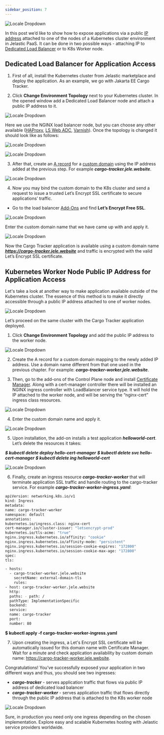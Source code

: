 ```yaml
---
sidebar_position: 7
---
```


<div style={{
    display: 'grid',
    gridTemplateColumns: '0.5fr 1fr',
    gap: '10px'
}}>
<div>
<div style={{
    display: 'flex',
    alignItems: 'center',
    justifyContent: 'cetner',
}}>

![Locale Dropdown](./img/PublicIPforAccesstoKubernetes/image10-3-300x253.png)

</div>
</div>
<div>

In this post we’d like to show how to expose applications via a public [IP address](/docs/ApplicationSetting/External%20Access%20To%20Applications/Public%20IP) attached to one of the nodes of a Kubernetes cluster environment in Jelastic PaaS. It can be done in two possible ways - attaching IP to [Dedicated Load Balancer](/docs/Load%20Balancers/Load%20Balancing) or to K8s Worker node.

</div>
</div>

## Dedicated Load Balancer for Application Access

1. First of all, install the Kubernetes cluster from Jelastic marketplace and deploy the application. As an example, we go with Jakarta EE Cargo Tracker.

2. Click **Change Environment Topology** next to your Kubernetes cluster. In the opened window add a Dedicated Load Balancer node and attach a public IP address to it.

<div style={{
    display:'flex',
    justifyContent: 'center',
    margin: '0 0 1rem 0'
}}>

![Locale Dropdown](./img/PublicIPforAccesstoKubernetes/image1-5-768x522.png)

</div>

Here we use the NGINX load balancer node, but you can choose any other available ([HAProxy](/docs/Load%20Balancers/HAProxy), [LS Web ADC](/docs/Load%20Balancers/LiteSpeed%20Web%20ADC), [Varnish](/docs/Load%20Balancers/Varnish)). Once the topology is changed it should look like as follows:

<div style={{
    display:'flex',
    justifyContent: 'center',
    margin: '0 0 1rem 0'
}}>

![Locale Dropdown](./img/PublicIPforAccesstoKubernetes/image4-3.png)

</div>

<div style={{
    display:'flex',
    justifyContent: 'center',
    margin: '0 0 1rem 0'
}}>

![Locale Dropdown](./img/PublicIPforAccesstoKubernetes/image9-3-768x392.png)

</div>

3. After that, create an [A record](/docs/ApplicationSetting/Domain%20Name%20Management/Custom%20Domain%20Name#how-to-configure-dns-record) for a [custom domain](/docs/ApplicationSetting/Domain%20Name%20Management/Custom%20Domain%20Name) using the IP address added at the previous step. For example **_cargo-tracker.jele.website_**.

<div style={{
    display:'flex',
    justifyContent: 'center',
    margin: '0 0 1rem 0'
}}>

![Locale Dropdown](./img/PublicIPforAccesstoKubernetes/image13-2-768x224.png)

</div>

4. Now you may bind the custom domain to the K8s cluster and send a request to issue a trusted Let’s Encrypt SSL certificate to secure applications’ traffic.

- Go to the load balancer [Add-Ons](/docs/Deployment%20Tools/Cloud%20Scripting%20&%20JPS/Marketplace) and find **Let’s Encrypt Free SSL**.

<div style={{
    display:'flex',
    justifyContent: 'center',
    margin: '0 0 1rem 0'
}}>

![Locale Dropdown](./img/PublicIPforAccesstoKubernetes/image6-4-768x667.png)

</div>

Enter the custom domain name that we have came up with and apply it.

<div style={{
    display:'flex',
    justifyContent: 'center',
    margin: '0 0 1rem 0'
}}>

![Locale Dropdown](./img/PublicIPforAccesstoKubernetes/image14-1.png)

</div>

Now the Cargo Tracker application is available using a custom domain name ***https://cargo-tracker.jele.website*** and traffic is encrypted with the valid Let’s Encrypt SSL certificate.

## Kubernetes Worker Node Public IP Address for Application Access

Let's take a look at another way to make application available outside of the Kubernetes cluster. The essence of this method is to make it directly accessible through a public IP address attached to one of worker nodes.

<div style={{
    display:'flex',
    justifyContent: 'center',
    margin: '0 0 1rem 0'
}}>

![Locale Dropdown](./img/PublicIPforAccesstoKubernetes/image3-4-768x510.png)

</div>

Let’s proceed on the same cluster with the Cargo Tracker application deployed.

1. Click **Change Environment Topology** and add the public IP address to the worker node.

<div style={{
    display:'flex',
    justifyContent: 'center',
    margin: '0 0 1rem 0'
}}>

![Locale Dropdown](./img/PublicIPforAccesstoKubernetes/image12-2.png)

</div>

2. Create the A record for a custom domain mapping to the newly added IP address. Use a domain name different from that one used in the previous chapter. For example: **_cargo-tracker-worker.jele.website_**.

3. Then, go to the add-ons of the Control Plane node and install [Certificate Manager](https://cert-manager.io/docs/). Along with a cert-manager controller there will be installed an NGINX ingress controller with LoadBalancer service type. It will hold the IP attached to the worker node, and will be serving the “nginx-cert” ingress class resources.

<div style={{
    display:'flex',
    justifyContent: 'center',
    margin: '0 0 1rem 0'
}}>

![Locale Dropdown](./img/PublicIPforAccesstoKubernetes/image5-4-768x701.png)

</div>

4. Enter the custom domain name and apply it.

<div style={{
    display:'flex',
    justifyContent: 'center',
    margin: '0 0 1rem 0'
}}>

![Locale Dropdown](./img/PublicIPforAccesstoKubernetes/image2-5.png)

</div>

5. Upon installation, the add-on installs a test application **_helloworld-cert_**. Let’s delete the resources it takes:

**_$ kubectl delete deploy hello-cert-manager_**
**_$ kubectl delete svc hello-cert-manager_**
**_$ kubectl delete ing helloworld-cert_**

<div style={{
    display:'flex',
    justifyContent: 'center',
    margin: '0 0 1rem 0'
}}>

![Locale Dropdown](./img/PublicIPforAccesstoKubernetes/image8-4.png)

</div>

6. Finally, create an ingress resource **_cargo-tracker-worker_** that will terminate application SSL traffic and handle routing to the cargo-tracker service. For example **_cargo-tracker-worker-ingress.yaml_**:

```bash
apiVersion: networking.k8s.io/v1
kind: Ingress
metadata:
name: cargo-tracker-worker
namespace: default
annotations:
kubernetes.io/ingress.class: nginx-cert
cert-manager.io/cluster-issuer: "letsencrypt-prod"
kubernetes.io/tls-acme: "true"
nginx.ingress.kubernetes.io/affinity: "cookie"
nginx.ingress.kubernetes.io/affinity-mode: "persistent"
nginx.ingress.kubernetes.io/session-cookie-expires: "172800"
nginx.ingress.kubernetes.io/session-cookie-max-age: "172800"
spec:
tls:

- hosts:
  - cargo-tracker-worker.jele.website
    secretName: external-domain-tls
    rules:
- host: cargo-tracker-worker.jele.website
  http:
  paths: - path: /
  pathType: ImplementationSpecific
  backend:
  service:
  name: cargo-tracker
  port:
  number: 80
```

**$ kubectl apply -f cargo-tracker-worker-ingress.yaml**

7. Upon creating the ingress, a Let's Encrypt SSL certificate will be automatically issued for this domain name with Certificate Manager. Wait for a minute and check application availability by custom domain name: https://cargo-tracker-worker.jele.website.

Congratulations! You’ve successfully exposed your application in two different ways and thus, you should see two ingresses:

- **_cargo-tracker_** - serves application traffic that flows via public IP address of dedicated load balancer
- **_cargo-tracker-worker_** - serves application traffic that flows directly through the public IP address that is attached to the K8s worker node

<div style={{
    display:'flex',
    justifyContent: 'center',
    margin: '0 0 1rem 0'
}}>

![Locale Dropdown](./img/PublicIPforAccesstoKubernetes/image11-3.png)

</div>

Sure, in production you need only one ingress depending on the chosen implementation. Explore easy and scalable Kubernetes hosting with Jelastic service providers worldwide.
